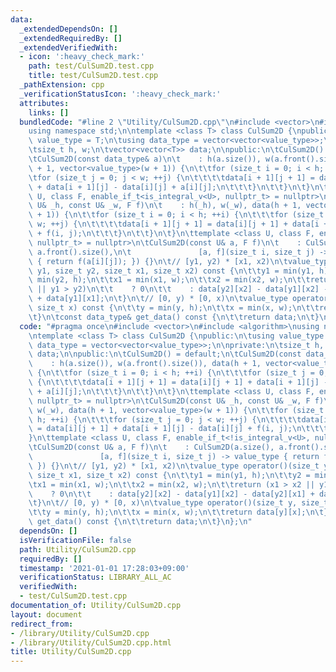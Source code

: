 ```yaml
---
data:
  _extendedDependsOn: []
  _extendedRequiredBy: []
  _extendedVerifiedWith:
  - icon: ':heavy_check_mark:'
    path: test/CulSum2D.test.cpp
    title: test/CulSum2D.test.cpp
  _pathExtension: cpp
  _verificationStatusIcon: ':heavy_check_mark:'
  attributes:
    links: []
  bundledCode: "#line 2 \"Utility/CulSum2D.cpp\"\n#include <vector>\n#include <algorithm>\n\
    using namespace std;\n\ntemplate <class T> class CulSum2D {\npublic:\n\tusing\
    \ value_type = T;\n\tusing data_type = vector<vector<value_type>>;\n\nprivate:\n\
    \tsize_t h, w;\n\tvector<vector<T>> data;\n\npublic:\n\tCulSum2D() = default;\n\
    \tCulSum2D(const data_type& a)\n\t    : h(a.size()), w(a.front().size()), data(h\
    \ + 1, vector<value_type>(w + 1)) {\n\t\tfor (size_t i = 0; i < h; ++i) {\n\t\t\
    \tfor (size_t j = 0; j < w; ++j) {\n\t\t\t\tdata[i + 1][j + 1] = data[i][j + 1]\
    \ + data[i + 1][j] - data[i][j] + a[i][j];\n\t\t\t}\n\t\t}\n\t}\n\ttemplate <class\
    \ U, class F, enable_if_t<is_integral_v<U>, nullptr_t> = nullptr>\n\tCulSum2D(const\
    \ U& _h, const U& _w, F f)\n\t    : h(_h), w(_w), data(h + 1, vector<value_type>(w\
    \ + 1)) {\n\t\tfor (size_t i = 0; i < h; ++i) {\n\t\t\tfor (size_t j = 0; j <\
    \ w; ++j) {\n\t\t\t\tdata[i + 1][j + 1] = data[i][j + 1] + data[i + 1][j] - data[i][j]\
    \ + f(i, j);\n\t\t\t}\n\t\t}\n\t}\n\ttemplate <class U, class F, enable_if_t<!is_integral_v<U>,\
    \ nullptr_t> = nullptr>\n\tCulSum2D(const U& a, F f)\n\t    : CulSum2D(a.size(),\
    \ a.front().size(),\n\t               [a, f](size_t i, size_t j) -> value_type\
    \ { return f(a[i][j]); }) {}\n\t// [y1, y2) * [x1, x2)\n\tvalue_type operator()(size_t\
    \ y1, size_t y2, size_t x1, size_t x2) const {\n\t\ty1 = min(y1, h);\n\t\ty2 =\
    \ min(y2, h);\n\t\tx1 = min(x1, w);\n\t\tx2 = min(x2, w);\n\t\treturn (x1 > x2\
    \ || y1 > y2)\n\t\t    ? 0\n\t\t    : data[y2][x2] - data[y1][x2] - data[y2][x1]\
    \ + data[y1][x1];\n\t}\n\t// [0, y) * [0, x)\n\tvalue_type operator()(size_t y,\
    \ size_t x) const {\n\t\ty = min(y, h);\n\t\tx = min(x, w);\n\t\treturn data[y][x];\n\
    \t}\n\tconst data_type& get_data() const {\n\t\treturn data;\n\t}\n};\n"
  code: "#pragma once\n#include <vector>\n#include <algorithm>\nusing namespace std;\n\
    \ntemplate <class T> class CulSum2D {\npublic:\n\tusing value_type = T;\n\tusing\
    \ data_type = vector<vector<value_type>>;\n\nprivate:\n\tsize_t h, w;\n\tvector<vector<T>>\
    \ data;\n\npublic:\n\tCulSum2D() = default;\n\tCulSum2D(const data_type& a)\n\t\
    \    : h(a.size()), w(a.front().size()), data(h + 1, vector<value_type>(w + 1))\
    \ {\n\t\tfor (size_t i = 0; i < h; ++i) {\n\t\t\tfor (size_t j = 0; j < w; ++j)\
    \ {\n\t\t\t\tdata[i + 1][j + 1] = data[i][j + 1] + data[i + 1][j] - data[i][j]\
    \ + a[i][j];\n\t\t\t}\n\t\t}\n\t}\n\ttemplate <class U, class F, enable_if_t<is_integral_v<U>,\
    \ nullptr_t> = nullptr>\n\tCulSum2D(const U& _h, const U& _w, F f)\n\t    : h(_h),\
    \ w(_w), data(h + 1, vector<value_type>(w + 1)) {\n\t\tfor (size_t i = 0; i <\
    \ h; ++i) {\n\t\t\tfor (size_t j = 0; j < w; ++j) {\n\t\t\t\tdata[i + 1][j + 1]\
    \ = data[i][j + 1] + data[i + 1][j] - data[i][j] + f(i, j);\n\t\t\t}\n\t\t}\n\t\
    }\n\ttemplate <class U, class F, enable_if_t<!is_integral_v<U>, nullptr_t> = nullptr>\n\
    \tCulSum2D(const U& a, F f)\n\t    : CulSum2D(a.size(), a.front().size(),\n\t\
    \               [a, f](size_t i, size_t j) -> value_type { return f(a[i][j]);\
    \ }) {}\n\t// [y1, y2) * [x1, x2)\n\tvalue_type operator()(size_t y1, size_t y2,\
    \ size_t x1, size_t x2) const {\n\t\ty1 = min(y1, h);\n\t\ty2 = min(y2, h);\n\t\
    \tx1 = min(x1, w);\n\t\tx2 = min(x2, w);\n\t\treturn (x1 > x2 || y1 > y2)\n\t\t\
    \    ? 0\n\t\t    : data[y2][x2] - data[y1][x2] - data[y2][x1] + data[y1][x1];\n\
    \t}\n\t// [0, y) * [0, x)\n\tvalue_type operator()(size_t y, size_t x) const {\n\
    \t\ty = min(y, h);\n\t\tx = min(x, w);\n\t\treturn data[y][x];\n\t}\n\tconst data_type&\
    \ get_data() const {\n\t\treturn data;\n\t}\n};\n"
  dependsOn: []
  isVerificationFile: false
  path: Utility/CulSum2D.cpp
  requiredBy: []
  timestamp: '2021-01-01 17:28:03+09:00'
  verificationStatus: LIBRARY_ALL_AC
  verifiedWith:
  - test/CulSum2D.test.cpp
documentation_of: Utility/CulSum2D.cpp
layout: document
redirect_from:
- /library/Utility/CulSum2D.cpp
- /library/Utility/CulSum2D.cpp.html
title: Utility/CulSum2D.cpp
---
```

